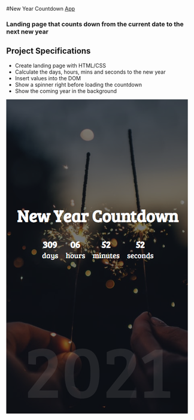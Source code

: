 #New Year Countdown [App](https://tudorbejinari.github.io/newyear-countdown/)
### Landing page that counts down from the current date to the next new year

## Project Specifications
* Create landing page with HTML/CSS
* Calculate the days, hours, mins and seconds to the new year
* Insert values into the DOM
* Show a spinner right before loading the countdown
* Show the coming year in the background

![img](https://github.com/tudorbejinari/newyear-countdown/blob/master/images/screenshot.png)
